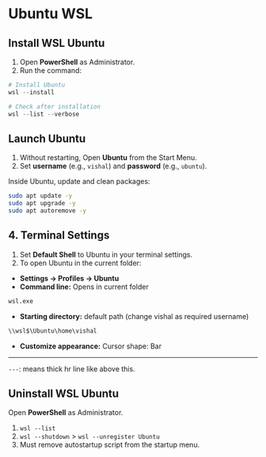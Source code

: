 # Ubuntu WSL

## Install WSL Ubuntu

1. Open **PowerShell** as Administrator.
2. Run the command:

```powershell
# Install Ubuntu
wsl --install

# Check after installation
wsl --list --verbose
```

## Launch Ubuntu

1. Without restarting, Open **Ubuntu** from the Start Menu.
2. Set **username** (e.g., `vishal`) and **password** (e.g., `ubuntu`).

Inside Ubuntu, update and clean packages:

```bash
sudo apt update -y
sudo apt upgrade -y
sudo apt autoremove -y
```

## 4. Terminal Settings

1. Set **Default Shell** to Ubuntu in your terminal settings.
2. To open Ubuntu in the current folder:

* **Settings → Profiles → Ubuntu**
* **Command line:**  Opens in current folder
```bash
wsl.exe
```
* **Starting directory:** default path (change vishal as required username)
```bash
\\wsl$\Ubuntu\home\vishal
```
* **Customize appearance:** Cursor shape: Bar

---

`---`: means thick hr line like above this.

## Uninstall WSL Ubuntu

Open **PowerShell** as Administrator.
1. `wsl --list`
2. `wsl --shutdown` > `wsl --unregister Ubuntu`
3. Must remove autostartup script from the startup menu.
